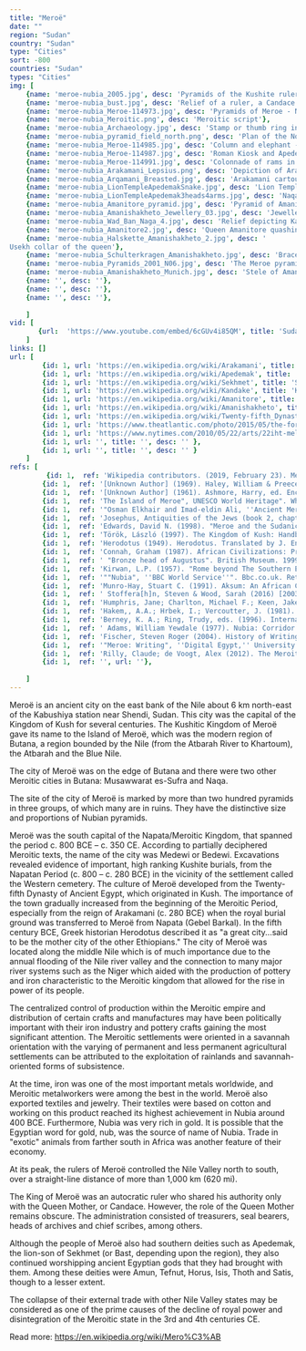 ```yaml
---
title: "Meroë"
date: ""
region: "Sudan"
country: "Sudan" 
type: "Cities"
sort: -800
countries: "Sudan"
types: "Cities"
img: [
    {name: 'meroe-nubia_2005.jpg', desc: 'Pyramids of the Kushite rulers at Meroë'},
    {name: 'meroe-nubia_bust.jpg', desc: 'Relief of a ruler, a Candace of Meroë named Kandake Amanitore'},
    {name: 'meroe-nubia_Meroe-114973.jpg', desc: 'Pyramids of Meroe - Northern Cemetery'},
    {name: 'meroe-nubia_Meroitic.png', desc: 'Meroitic script'},
    {name: 'meroe-nubia_Archaeology.jpg', desc: 'Stamp or thumb ring in the form of 3 cartouches (enclosing dot pattern). Each topped with 2 plumes and sun disc. Faience. From Meroe. Meroitic period. Petrie Museum of Egyptian Archaeology'},
    {name: 'meroe-nubia_pyramid_field_north.png', desc: 'Plan of the North pyramid field at Meroë.'},
    {name: 'meroe-nubia_Meroe-114985.jpg', desc: 'Column and elephant - part of temple complex in Musawwarat es-Sufra'},
    {name: 'meroe-nubia_Meroe-114987.jpg', desc: 'Roman Kiosk and Apedemak Temple in Naqa'},
    {name: 'meroe-nubia_Meroe-114991.jpg', desc: 'Colonnade of rams in front of Amun-Ra temple in Naqa'},
    {name: 'meroe-nubia_Arakamani_Lepsius.png', desc: 'Depiction of Arakamani, from Meroë pyramid Beg. S 6'},
    {name: 'meroe-nubia_Arqamani_Breasted.jpg', desc: 'Arakamani cartouches on a stone fragment from East Meroë'},
    {name: 'meroe-nubia_LionTempleApedemakSnake.jpg', desc: 'Lion Temple of Naqa: Apedemak represented as a coiled snake with lion’s head'},
    {name: 'meroe-nubia_LionTempleApedemak3heads4arms.jpg', desc: 'Naqa Lion Temple: Three-headed Apedemak with four arms'},
    {name: 'meroe-nubia_Amanitore_pyramid.jpg', desc: 'Pyramid of Amanitore in modern day Sudan'},
    {name: 'meroe-nubia_Amanishakheto_Jewellery_03.jpg', desc: 'Jewellery of Kandake Amanishakheto, from her tomb'},
    {name: 'meroe-nubia_Wad_Ban_Naga_4.jpg', desc: 'Relief depicting Kandake Amanitore'},
    {name: 'meroe-nubia_Amanitore2.jpg', desc: 'Queen Amanitore quashing her enemies'},
    {name: 'meroe-nubia_Halskette_Amanishakheto_2.jpg', desc: '
Usekh collar of the queen'},
    {name: 'meroe-nubia_Schulterkragen_Amanishakheto.jpg', desc: 'Bracelet from the tomb of Amanishakheto in Nubia'},
    {name: 'meroe-nubia_Pyramids_2001_N06.jpg', desc: 'The Meroe pyramids. N6, the tomb of Amanishakheto, is highlighted'},
    {name: 'meroe-nubia_Amanishakheto_Munich.jpg', desc: 'Stele of Amanishakheto (center) from the temple of Amun in Naqa'},
    {name: '', desc: ''},
    {name: '', desc: ''},
    {name: '', desc: ''},
    
    ]
vid: [
       {url:  'https://www.youtube.com/embed/6cGUv4i85QM', title: 'Sudan - Meroë pyramids'} 
    ]
links: []
url: [
        {id: 1, url: 'https://en.wikipedia.org/wiki/Arakamani', title: 'Arakamani', desc: 'Arakamani was a Nubian king of Meroë who ruled in the early third century BCE. Many scholars believe that he should be identified with the Ethiopian king Ergamenes mentioned by the Greek historian Diodorus Siculus in his Bibliotheca historica. Diodorus writes that the powerful priesthood wanted the death of Ergamenes in order to please the gods, but because he was educated in Greek culture, Ergamenes'' strong-will enabled him to negate this destiny and to overpower the priesthood.' },
        {id: 1, url: 'https://en.wikipedia.org/wiki/Apedemak', title: 'Apedemak', desc: 'Apedemak or Apademak was a lion-headed warrior god worshiped by the Meroitic peoples inhabiting Nubia. A number of Meroitic temples dedicated to this deity are known from the Western Butana region: Naqa, Meroe, and Musawwarat es-Sufra, which seems to be his chief cult place. In the temple of Naqa built by the rulers of Meroe Apedemak was depicted as a three-headed leonine god with four arms, and as a snake with a lion head. However, he is usually depicted as a man with a lion head. Apedemak was considered the war god of Kush. The  Kushites believed that Apedemak brought victories to their armies and defeated their enemies. When Kushite pharaohs carried out military campaigns, they often claimed the support and companionship of Apedemak.' },
        {id: 1, url: 'https://en.wikipedia.org/wiki/Sekhmet', title: 'Sekhmet', desc: 'In Egyptian mythology, Sekhmet is a warrior goddess as well as goddess of healing. She is depicted as a lioness, the fiercest hunter known to the Egyptians. It was said that her breath formed the desert. She was seen as the protector of the pharaohs and led them in warfare. Sekhmet later was considered to be the mother of Maahes, a deity who appeared during the New Kingdom period. He was seen as a lion prince, the son of the goddess. The late origin of Maahes in the Egyptian pantheon may be the incorporation of a Nubian deity of ancient origin in that culture, arriving during trade and warfare or even, during a period of domination by Nubia. ' },
        {id: 1, url: 'https://en.wikipedia.org/wiki/Kandake', title: 'Kandake', desc: 'Kandake, kadake or kentake, often Latinised as Candace (Ancient Greek: Κανδάκη), was the Meroitic language term for "queen" or possibly "royal woman". Contemporary Greek and Roman sources treat it as a title. Several ruling queens of the ancient Kingdom of Kush, with its capital at Meroë, bore the title, although it may have been a general title for women of the royal family. It is often taken to mean "queen-mother" or "mother of the reigning king", but although this was the common status of ruling kandakes, the term itself did not have this specific meaning. The name Candace is derived from the way the word is used in the New Testament (Acts 8:27).' },
        {id: 1, url: 'https://en.wikipedia.org/wiki/Amanitore', title: 'Amanitore', desc: 'Amanitore (c. 50 CE) was a Nubian Kandake, or queen regnant, of the ancient Kushitic Kingdom of Meroë, which also is referred to as Nubia in many ancient sources. Kandakes are described as warrior-queens who led forces in battle. Her royal palace was at Gebel Barkal in modern-day Sudan, which now is a UNESCO heritage site. The area of her rule was between the Nile and the Atbara rivers. Amanitore was among the last great Kush builders. She was involved in restoring the large temple for Amun at Meroë and the Amun temple at Napata after it was demolished by the Romans. Reservoirs for the retention of water also were constructed at Meroë during her reign. The quantity of building that was completed during the middle part of the first century indicates that this was the most prosperous time in Meroitic history. More than two hundred Nubian pyramids were built, most plundered in ancient times.' },
        {id: 1, url: 'https://en.wikipedia.org/wiki/Amanishakheto', title: 'Amanishakheto', desc: 'Amanishakheto was a Kandake of Kush. She seems to have reigned from 10 BC to 1 AD. Amanishakheto is known from several monuments. She is mentioned in the Amun-temple of Kawa, on a stela from Meroe, and in inscriptions of a palace building found at Wad ban Naqa, from a stela found at Qasr Ibrim, another stela from Naqa and her pyramid at Meroe (Beg. no. N6). Amanishakheto is best known for a collection of jewelry found in her pyramid in 1834 by Italian treasure hunter Giuseppe Ferlini, who destroyed the pyramid in search of its burial goods.' },
        {id: 1, url: 'https://en.wikipedia.org/wiki/Twenty-fifth_Dynasty_of_Egypt', title: 'Twenty-fifth Dynasty of Egypt', desc: 'The Twenty-fifth Dynasty of Egypt (notated Dynasty XXV, alternatively 25th Dynasty or Dynasty 25), also known as the Nubian Dynasty or the Kushite Empire, was the last dynasty of the Third Intermediate Period of Egypt that occurred after the Nubian invasion. The 25th dynasty was a line of pharaohs who originated in the Kingdom of Kush, located in present-day northern Sudan and Upper Egypt. Most of this dynasty''s kings saw Napata as their spiritual homeland. They reigned in part or all of Ancient Egypt from 744–656 BC. The 25th Dynasty''s reunification of Lower Egypt, Upper Egypt, and Kush created the largest Egyptian empire since the New Kingdom. They assimilated into society by reaffirming Ancient Egyptian religious traditions, temples, and artistic forms, while introducing some unique aspects of Kushite culture. It was during the 25th dynasty that the Nile valley saw the first widespread construction of pyramids (many in what is now Sudan) since the Middle Kingdom.' },
        {id: 1, url: 'https://www.theatlantic.com/photo/2015/05/the-forgotten-pyramids-of-meroe/392312/', title: 'The Forgotten Pyramids of Meroë', desc: '' },
        {id: 1, url: 'https://www.nytimes.com/2010/05/22/arts/22iht-melik22.html', title: 'The Mysteries of Meroe', desc: '' },
        {id: 1, url: '', title: '', desc: '' },
        {id: 1, url: '', title: '', desc: '' }
    ]
refs: [
         {id: 1,  ref: 'Wikipedia contributors. (2019, February 23). Meroë. In Wikipedia, The Free Encyclopedia. Retrieved 15:10, March 16, 2019, from ', url: 'https://en.wikipedia.org/w/index.php?title=Mero%C3%AB&oldid=884689640'},
        {id: 1,  ref: '[Unknown Author] (1969). Haley, William & Preece, Warren E., eds. Encyclopaedia Britannica. Vol. 15 (14th revised ed.). s.v. "Meroë." London, ENG: Encyclopedia Britannica, Inc. p. 197.', url: ''},
        {id: 1,  ref: '[Unknown Author] (1961). Ashmore, Harry, ed. Encyclopaedia Britannica. Vol. 18 (14th revised ed.). s.v. "Meroë." New York, NY: Encyclopedia Britannica, Inc. p. 677.', url: ''},
        {id: 1,  ref: 'The Island of Meroe", UNESCO World Heritage". Whc.unesco.org. Retrieved 2012-09-06.', url: 'http://whc.unesco.org/en/tentativelists/1934/'},
        {id: 1,  ref: '"Osman Elkhair and Imad-eldin Ali, ''Ancient Meroe Site: Naqa and Musawwarat es-Sufra'' (recent photographs)". Ancientsudan.org. Retrieved 2012-09-06.', url: 'http://www.ancientsudan.org/meroe_gallery/index.htm'},
        {id: 1,  ref: 'Josephus, Antiquities of the Jews (book 2, chapter 10, section 2) [Paragraph # 249]', url: 'https://pace.webhosting.rug.nl/york/york/showText?book=2&chapter=14&textChunk=nieseSection&chunkId=250&go.x=12&go.y=9&go=go&text=anti&version=english&direction=&tab=comm&layout=split'},
        {id: 1,  ref: 'Edwards, David N. (1998). "Meroe and the Sudanic Kingdoms". The Journal of African History. 39 (2): 175–193. JSTOR 183595.', url: ''},
        {id: 1,  ref: 'Török, László (1997). The Kingdom of Kush: Handbook of the Napatan-Meroitic Civilization. Handbuch der Orientalistik. Erste Abteilung, Nahe und der Mittlere Osten. Vol. 31. Leiden: Brill. ISBN 90-04-10448-8.', url: 'https://books.google.com/books?id=i54rPFeGKewC&q=Meroe#v=snippet&q=Meroe&f=false'},
        {id: 1,  ref: 'Herodotus (1949). Herodotus. Translated by J. Enoch Powell. Translated by Enoch Powell. Oxford: Clarendon Press. pp. 121–122.', url: 'https://books.google.com/books?id=Xt0uMwEACAAJ'},
        {id: 1,  ref: 'Connah, Graham (1987). African Civilizations: Precolonial Cities and States in Tropical Africa: An Archaeological Perspective. Cambridge University Press. p. 24. ISBN 978-0-521-26666-6.', url: 'https://books.google.com/books?id=r07pQgAACAAJ'},
        {id: 1,  ref: ' "Bronze head of Augustus". British Museum. 1999. Archived from the original on 10 February 2008. Retrieved 14 June 2008.', url: 'https://web.archive.org/web/20080210114958/http://www.britishmuseum.org/explore/highlights/highlight_objects/gr/b/bronze_head_of_augustus.aspx'},
        {id: 1,  ref: 'Kirwan, L.P. (1957). "Rome beyond The Southern Egyptian Frontier". The Geographical Journal. London: Royal Geographical Society, with the Institute of British Geographers. 123: 13–19. JSTOR 1790717.', url: ''},
        {id: 1,  ref: '""Nubia", ''BBC World Service''". Bbc.co.uk. Retrieved 2012-09-06.', url: 'http://www.bbc.co.uk/worldservice/africa/features/storyofafrica/3chapter4.shtml'},
        {id: 1,  ref: 'Munro-Hay, Stuart C. (1991). Aksum: An African Civilisation of Late Antiquity. Edinburgh University Press. pp. 79, 224. ISBN 978-0-7486-0106-6.', url: 'https://books.google.com/books?id=RlRzAAAAMAAJ'},
        {id: 1,  ref: ' Stoffera[h]n, Steven & Wood, Sarah (2016) [2003]. Rauh, Nicholas K., ed. Lecture 30: Ancient Africa [CLCS 181: Classical World Civilizations] (student lecture notes). West Lafayette, IN: Purdue University, School of Languages and Cultures. Retrieved February 28, 2017.', url: 'https://web.ics.purdue.edu/~rauhn/ancient_africa.htm'},
        {id: 1,  ref: 'Humphris, Jane; Charlton, Michael F.; Keen, Jake; Sauder, Lee; Alshishani, Fareed (2018-07-04). "Iron Smelting in Sudan: Experimental Archaeology at The Royal City of Meroe". Journal of Field Archaeology. 43 (5): 399. doi:10.1080/00934690.2018.1479085. ISSN 0093-4690.', url: 'https://www.tandfonline.com/doi/full/10.1080/00934690.2018.1479085'},
        {id: 1,  ref: 'Hakem,, A.A.; Hrbek, I.; Vercoutter, J. (1981). "The Civilization of Napata and Meroe". In Mokhtar, G. Ancient Civilizations of Africa. General History of Africa. Vol. II. Paris/London/Berkeley, CA: UNESCO/Heinemann/Univ. of Calif. Press. pp. 298–325, esp. 312f. ISBN 0435948059 – via UNESCO.', url: ''},
        {id: 1,  ref: 'Berney, K. A.; Ring, Trudy, eds. (1996). International Dictionary of Historic Places. Vol. 4: Middle East and Africa. Fitzroy Dearborn. p. 506. ISBN 978-1-884964-03-9.', url: ''},
        {id: 1,  ref: ' Adams, William Yewdale (1977). Nubia: Corridor to Africa. Princeton University Press. p. 302. ISBN 978-0-691-09370-3.', url: 'https://books.google.com/books?id=f84VAQAAIAAJ'},
        {id: 1,  ref: 'Fischer, Steven Roger (2004). History of Writing. Reaktion Books. pp. 133–134. ISBN 1861895887.', url: ''},
        {id: 1,  ref: '"Meroe: Writing", ''Digital Egypt,'' University College, London". Digitalegypt.ucl.ac.uk. Retrieved 2012-09-06.', url: 'https://www.ucl.ac.uk/museums-static/digitalegypt//nubia/mwriting.html'},
        {id: 1,  ref: 'Rilly, Claude; de Voogt, Alex (2012). The Meroitic Language and Writing System. Cambridge University Press. p. 6. ISBN 978-1-107-00866-3.', url: 'https://books.google.com/books?id=mHdD_YojtaMC&pg=PA67#v=onepage&q&f=false'},
        {id: 1,  ref: '', url: ''},
     
    ]
---
```

Meroë is an ancient city on the east bank of the Nile about 6 km north-east of the Kabushiya station near Shendi, Sudan. This city was the capital of the Kingdom of Kush for several centuries.  The Kushitic Kingdom of Meroë gave its name to the Island of Meroë, which was the modern region of Butana, a region bounded by the Nile (from the Atbarah River to Khartoum), the Atbarah and the Blue Nile.

The city of Meroë was on the edge of Butana and there were two other Meroitic cities in Butana: Musawwarat es-Sufra and Naqa.

The site of the city of Meroë is marked by more than two hundred pyramids in three groups, of which many are in ruins. They have the distinctive size and proportions of Nubian pyramids.

Meroë was the south capital of the Napata/Meroitic Kingdom, that spanned the period c. 800 BCE – c. 350 CE. According to partially deciphered Meroitic texts, the name of the city was Medewi or Bedewi. Excavations revealed evidence of important, high ranking Kushite burials, from the Napatan Period (c. 800 – c. 280 BCE) in the vicinity of the settlement called the Western cemetery. The culture of Meroë developed from the Twenty-fifth Dynasty of Ancient Egypt, which originated in Kush. The importance of the town gradually increased from the beginning of the Meroitic Period, especially from the reign of Arakamani (c. 280 BCE) when the royal burial ground was transferred to Meroë from Napata (Gebel Barkal). In the fifth century BCE, Greek historian Herodotus described it as "a great city...said to be the mother city of the other Ethiopians." The city of Meroë was located along the middle Nile which is of much importance due to the annual flooding of the Nile river valley and the connection to many major river systems such as the Niger which aided with the production of pottery and iron characteristic to the Meroitic kingdom that allowed for the rise in power of its people.

The centralized control of production within the Meroitic empire and distribution of certain crafts and manufactures may have been politically important with their iron industry and pottery crafts gaining the most significant attention. The Meroitic settlements were oriented in a savannah orientation with the varying of permanent and less permanent agricultural settlements can be attributed to the exploitation of rainlands and savannah-oriented forms of subsistence.

At the time, iron was one of the most important metals worldwide, and Meroitic metalworkers were among the best in the world. Meroë also exported textiles and jewelry. Their textiles were based on cotton and working on this product reached its highest achievement in Nubia around 400 BCE. Furthermore, Nubia was very rich in gold. It is possible that the Egyptian word for gold, nub, was the source of name of Nubia. Trade in "exotic" animals from farther south in Africa was another feature of their economy.

At its peak, the rulers of Meroë controlled the Nile Valley north to south, over a straight-line distance of more than 1,000 km (620 mi).

The King of Meroë was an autocratic ruler who shared his authority only with the Queen Mother, or Candace. However, the role of the Queen Mother remains obscure. The administration consisted of treasurers, seal bearers, heads of archives and chief scribes, among others.

Although the people of Meroë also had southern deities such as Apedemak, the lion-son of Sekhmet (or Bast, depending upon the region), they also continued worshipping ancient Egyptian gods that they had brought with them. Among these deities were Amun, Tefnut, Horus, Isis, Thoth and Satis, though to a lesser extent.

The collapse of their external trade with other Nile Valley states may be considered as one of the prime causes of the decline of royal power and disintegration of the Meroitic state in the 3rd and 4th centuries CE.

Read more: https://en.wikipedia.org/wiki/Mero%C3%AB


